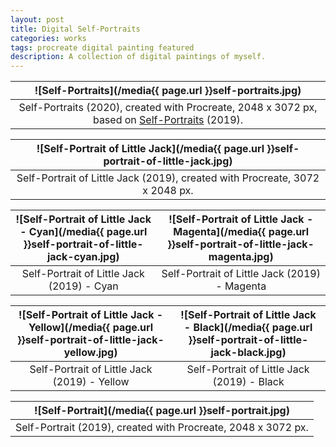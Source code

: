 ```yaml
---
layout: post
title: Digital Self-Portraits
categories: works
tags: procreate digital painting featured
description: A collection of digital paintings of myself.
---
```


![Self-Portraits](/media{{ page.url }}self-portraits.jpg) |
:----------: |
Self-Portraits (2020), created with Procreate, 2048 x 3072 px, based on [Self-Portraits](/works/self-portraits) (2019). |

![Self-Portrait of Little Jack](/media{{ page.url }}self-portrait-of-little-jack.jpg) |
:----------: |
Self-Portrait of Little Jack (2019), created with Procreate, 3072 x 2048 px. |

![Self-Portrait of Little Jack - Cyan](/media{{ page.url }}self-portrait-of-little-jack-cyan.jpg) | ![Self-Portrait of Little Jack - Magenta](/media{{ page.url }}self-portrait-of-little-jack-magenta.jpg)
:----------: | :----------:
Self-Portrait of Little Jack (2019) - Cyan | Self-Portrait of Little Jack (2019) - Magenta

![Self-Portrait of Little Jack - Yellow](/media{{ page.url }}self-portrait-of-little-jack-yellow.jpg) | ![Self-Portrait of Little Jack - Black](/media{{ page.url }}self-portrait-of-little-jack-black.jpg)
:----------: | :----------:
Self-Portrait of Little Jack (2019) - Yellow | Self-Portrait of Little Jack (2019) - Black

![Self-Portrait](/media{{ page.url }}self-portrait.jpg) |
:----------: |
Self-Portrait (2019), created with Procreate, 2048 x 3072 px. |
